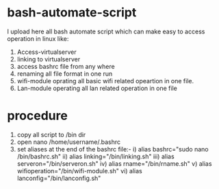 # bash-automate-script

I upload here all bash automate script which can make easy to access operation in linux like:
1. Access-virtualserver
2. linking to virtualserver
3. access bashrc file from any where
4. renaming all file format in one run 
5. wifi-module oprating all basic wifi related opeartion in one file. 
6. Lan-module operating all lan related operation in one file

# procedure

1. copy all script to /bin dir
2. open nano /home/username/.bashrc
3. set aliases at the end of the bashrc file:-
   i)   alias bashrc="sudo nano /bin/bashrc.sh"
   ii)  alias linking="/bin/linking.sh"
   iii) alias serveron="/bin/serveron.sh"
   iv)  alias   rname="/bin/rname.sh"
   v)   alias  wifioperation="/bin/wifi-module.sh"
   vi)  alias  lanconfig="/bin/lanconfig.sh" 
